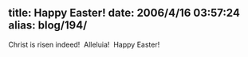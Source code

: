 title: Happy Easter!
date: 2006/4/16 03:57:24
alias: blog/194/
---
Christ is risen indeed!  Alleluia!  Happy Easter!